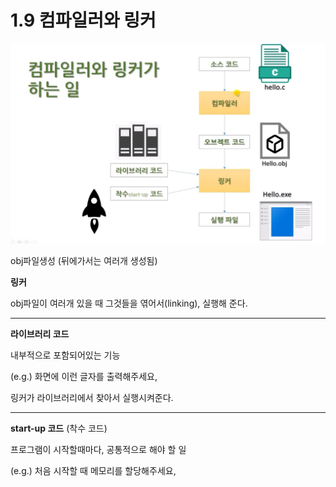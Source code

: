 # 1.9 컴파일러와 링커

![컴파일러와 링커가 하는일](../images/1-9.jpg)

obj파일생성 (뒤에가서는 여러개 생성됨)

**링커**

obj파일이 여러개 있을 때 그것들을 엮어서(linking), 실행해 준다.

---

**라이브러리 코드**

내부적으로 포함되어있는 기능

(e.g.) 화면에 이런 글자를 출력해주세요,

링커가 라이브러리에서 찾아서 실행시켜준다.

---

**start-up 코드** (착수 코드)

프로그램이 시작할때마다, 공통적으로 해야 할 일

(e.g.) 처음 시작할 때 메모리를 할당해주세요,
